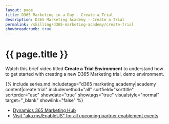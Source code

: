 ```yaml
---
layout: page
title: D365 Marketing in a Day - Create a Trial
description: D365 Marketing Academy - Create a Trial
permalink: /skilling/d365-marketing-academy/create-trial
showbreadcrumb: true
---
```


# {{ page.title }}

Watch this brief video titled **Create a Trial Environment** to understand how to get started with creating a new D365 Marketing trial, demo environment. 

{% include series.md 
    includetags="d365 marketing academy|academy content|create trial" 
    includemethod="all" sortfield="sorttitle" sortorder="asc" 
    showdate="true" showtags="true" 
    visualstyle="normal" target="_blank" showlink="false"
%}

* <a href="https://learn.microsoft.com/en-us/dynamics365/marketing/help-hub" target="_blank">Dynamics 365 Marketing Hub
* <a href="https://www.microsoft.com/partner-training/en-us" target="_blank">Visit "aka.ms/EnableUS" for all upcoming partner enablement events
